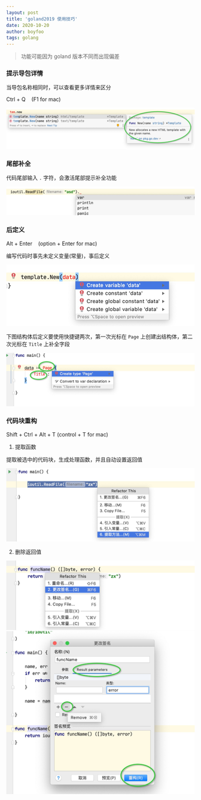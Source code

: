 ```yaml
---
layout: post
title: 'goland2019 使用技巧'
date: 2020-10-20
author: boyfoo
tags: golang
---
```


> 功能可能因为 goland 版本不同而出现偏差


### 提示导包详情

当导包名称相同时，可以查看更多详情来区分

Ctrl + Q &nbsp;&nbsp; (F1 for mac)

<img src="/assets/img/post/goland2019/001.jpg">

### 尾部补全

代码尾部输入 `.` 字符，会激活尾部提示补全功能

<img src="/assets/img/post/goland2019/002.jpg">

### 后定义

Alt + Enter &nbsp;&nbsp; (option + Enter for mac)

编写代码时事先未定义变量(常量)，事后定义

<img src="/assets/img/post/goland2019/003.jpg">

下图结构体后定义要使用快捷键两次，第一次光标在 `Page` 上创建出结构体，第二次光标在 `Title` 上补全字段

<img src="/assets/img/post/goland2019/004.jpg">

### 代码块重构

Shift + Ctrl + Alt + T (control + T for mac)

1. 提取函数 

提取被选中的代码块，生成处理函数，并且自动设置返回值

<img src="/assets/img/post/goland2019/005.jpg">

2. 删除返回值

<img src="/assets/img/post/goland2019/006.jpg">
<img src="/assets/img/post/goland2019/007.jpg">